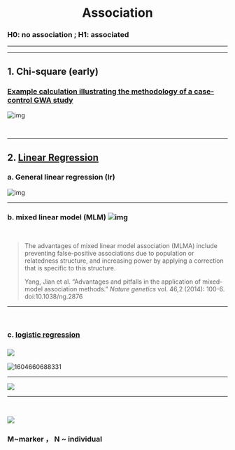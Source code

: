 # <center>Association</center>

### H0: no association    ;    H1: associated

----------------------

----------

## 1. Chi-square (early)

### [Example calculation illustrating the methodology of a case-control GWA study](https://en.wikipedia.org/wiki/Genome-wide_association_study)

![img](https://upload.wikimedia.org/wikipedia/commons/1/1e/Method_example_for_GWA_study_designs.png)

​        

-----------------

## 2. [Linear Regression](https://www.jianshu.com/p/fc43a7e39254)

### a. General linear regression (lr)

![img](https://upload-images.jianshu.io/upload_images/9697684-562ab95c0cde6566.png?imageMogr2/auto-orient/strip|imageView2/2/w/712/format/webp)                 

-----------------------

### b. mixed linear model (MLM)    ![img](https://upload-images.jianshu.io/upload_images/9697684-c41b1927c530a960.png?imageMogr2/auto-orient/strip|imageView2/2/w/708/format/webp)

​       

> The advantages of mixed linear model association (MLMA) include preventing false-positive associations due to population or relatedness structure, and increasing power by applying a correction that is specific to this structure.
>
> 
>
> Yang, Jian et al. “Advantages and pitfalls in the application of mixed-model association methods.” *Nature genetics* vol. 46,2 (2014): 100-6. doi:10.1038/ng.2876           

--------------

​            

### c. [logistic regression](http://dx.doi.org/10.1038/s41588-018-0184-y)  

###                                       ![](F:\gwas_overview\figs\1604660808225.png)

![1604660688331](F:\gwas_overview\figs\1604660688331.png)

----
![](F:\gwas_overview\figs\1604627048261.png)

---------------------





​      

![](F:\gwas_overview\figs\1604628305700.png)

### M~marker   ， N ~ individual

